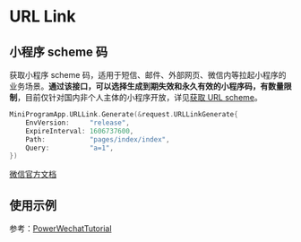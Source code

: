 # URL Link

## 小程序 scheme 码

获取小程序 scheme 码，适用于短信、邮件、外部网页、微信内等拉起小程序的业务场景。**通过该接口，可以选择生成到期失效和永久有效的小程序码，有数量限制**，目前仅针对国内非个人主体的小程序开放，详见[获取 URL scheme](https://developers.weixin.qq.com/miniprogram/dev/framework/open-ability/url-scheme.html)。

``` go
MiniProgramApp.URLLink.Generate(&request.URLLinkGenerate{
	EnvVersion:     "release",
	ExpireInterval: 1606737600,
	Path:           "pages/index/index",
	Query:          "a=1",
})
```

[微信官方文档](https://developers.weixin.qq.com/miniprogram/dev/api-backend/open-api/url-scheme/urlscheme.generate.html)

## 使用示例
 
参考：[PowerWechatTutorial](https://github.com/ArtisanCloud/PowerWechatTutorial/blob/master/controllers/miniprogram/url-link.go)